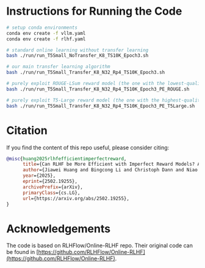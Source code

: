 # Instructions for Running the Code

```bash
# setup conda environments
conda env create -f vllm.yaml
conda env create -f rlhf.yaml

# standard online learning without transfer learning
bash ./run/run_T5Small_NoTransfer_K8_TS10K_Epoch3.sh

# our main transfer learning algorithm
bash ./run/run_T5Small_Transfer_K8_N32_Rp4_TS10K_Epoch3.sh

# purely exploit ROUGE-LSum reward model (the one with the lowest-quality)
bash ./run/run_T5Small_Transfer_K8_N32_Rp4_TS10K_Epoch3_PE_ROUGE.sh

# purely exploit T5-Large reward model (the one with the highest-quality)
bash ./run/run_T5Small_Transfer_K8_N32_Rp4_TS10K_Epoch3_PE_T5Large.sh
```

# Citation
If you find the content of this repo useful, please consider citing:
```bibtex
@misc{huang2025rlhfefficientimperfectreward,
      title={Can RLHF be More Efficient with Imperfect Reward Models? A Policy Coverage Perspective}, 
      author={Jiawei Huang and Bingcong Li and Christoph Dann and Niao He},
      year={2025},
      eprint={2502.19255},
      archivePrefix={arXiv},
      primaryClass={cs.LG},
      url={https://arxiv.org/abs/2502.19255}, 
}
```


# Acknowledgements
The code is based on RLHFlow/Online-RLHF repo. Their original code can be found in [https://github.com/RLHFlow/Online-RLHF](https://github.com/RLHFlow/Online-RLHF).
